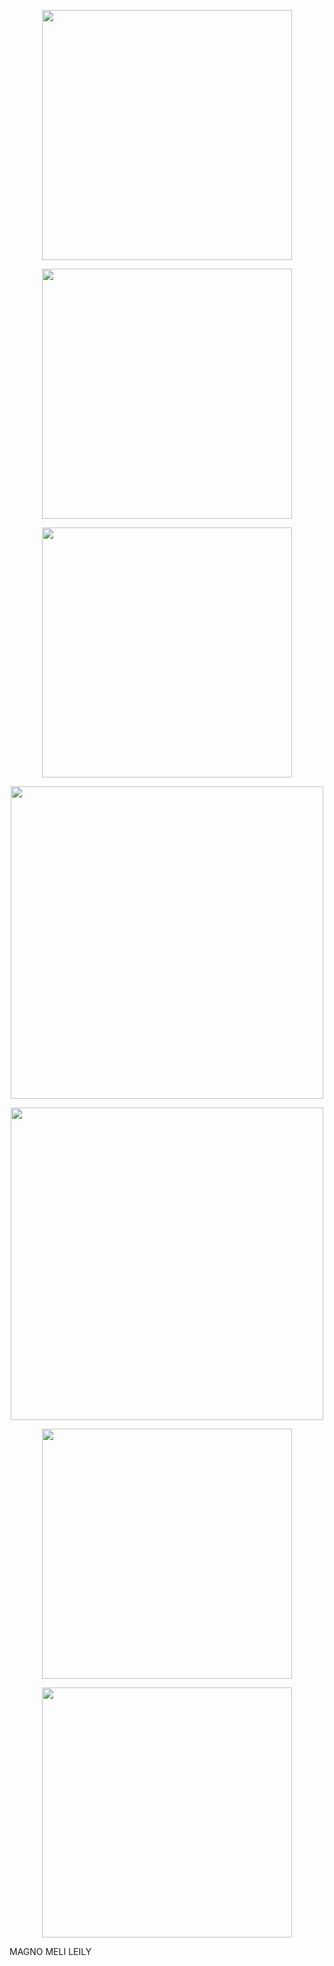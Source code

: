 
[](https://github.com/Fx2048/Team_4_FdD/assets/131219987/84f4e781-eb73-44da-a4a4-14e46e6b5e48)

<p align="center">
  <img src="https://github.com/Fx2048/Team_4_FdD/assets/131219987/ee49b5ee-e88f-4e83-9b9f-56e43d95bee1" width="400" style="margin: auto;">
</p>

<p align="center">
  <img src="https://github.com/Fx2048/Team_4_FdD/assets/131219987/b2a5d555-5e63-455e-99d9-b6a6833cf830" width="400" style="margin: auto;">
</p>


<p align="center">
  <img src="https://github.com/Fx2048/Team_4_FdD/assets/131219987/8dacf8a7-8486-4e37-b463-345aa0f6efc6" width="400" style="margin: auto;">
</p>

<p align="center">
  <img src="https://github.com/Fx2048/Team_4_FdD/assets/131219987/fbcf065c-caf4-4380-b1f4-44f63faf2f9b" width="500" style="margin: auto;">
</p>

<p align="center">
  <img src="https://github.com/Fx2048/Team_4_FdD/assets/131219987/aa96124e-07a9-4388-8ee9-ec8edb8ccb39" width="500" style="margin: auto;">
</p>

<p align="center">
  <img src="https://github.com/Fx2048/Team_4_FdD/assets/131219987/14f8c3ed-2c80-413f-9cc3-c2b9da857083" width="400" style="margin: auto;">
</p>

<p align="center">
  <img src="https://github.com/Fx2048/Team_4_FdD/assets/131219987/4e015b75-c214-435a-b8ce-077cc96b5b3f" width="400" style="margin: auto;">
</p>

MAGNO
MELI
LEILY



